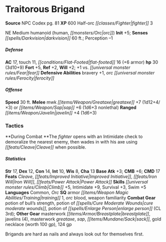 ﻿---
cssclass: [monsters]
title1: Traitorous Brigand
title2: Traitorous Brigand
CR: 2
sources:
- name: NPC Codex
  page: 81
  link: http://paizo.com/products/btpy8v3a?Pathfinder-Roleplaying-Game-NPC-Codex
XP: 600
race: Half-orc
classes:
- fighter 3
alignment: NE
size: Medium
type: humanoid
subtypes:
- human
- orc
initiative:
  bonus: 5
senses:
  darkvision: 60
AC:
  AC: 17
  touch: 11
  flat_footed: 16
  components:
    armor: 6
HP:
  HP: 30
  long: 3d10+9
saves:
  fort: 5
  ref: 2
  will: 2
  other: +1 vs. fear
defensive_abilities:
- bravery +1
- orc ferocity
speeds:
  base: 30
attacks:
  melee:
  - - text: mwk greataxe +7 (1d12+4/×3)
      entries:
      - - damage: 1d12+4
          crit_multiplier: 3
      attack: mwk greataxe
      bonus:
      - 7
  - - text: sap +6 (1d6+3 nonlethal)
      entries:
      - - damage: 1d6+3
          type: nonlethal
      attack: sap
      bonus:
      - 6
  ranged:
  - - text: javelin +4 (1d6+3)
      entries:
      - - damage: 1d6+3
      attack: javelin
      bonus:
      - 4
tactics:
  During Combat: The fighter opens with an Intimidate check to demoralize the nearest
    enemy, then wades in with his axe using Cleave when possible.
ability_scores:
  STR: 17
  DEX: 12
  CON: 14
  INT: 10
  WIS: 8
  CHA: 13
BAB: 3
CMB: 6
CMD: 17
feats:
- name: Cleave
- name: Improved Initiative
- name: Iron Will
- name: Power Attack
skills:
  Climb: 5
  Intimidate: 9
  Survival: 3
  Swim: 5
  Perception: -1
languages:
- Common
- Orc
special_qualities:
- armor training 1
- orc blood
- weapon familiarity
gear:
  combat:
  - potion of bull's strength
  - potion of cure moderate wounds
  - potion of enlarge person (CL 3rd)
  other:
  - masterwork breastplate
  - javelins (4)
  - masterwork greataxe
  - sap
  - sack
  - gold necklace (worth 100 gp)
  - 124 gp
desc_long: Brigands are hard as nails and always look out for themselves first.

---

# Traitorous Brigand

**Source** NPC Codex pg. 81
**XP** 600
Half-orc _[[classes/Fighter|fighter]]_ 3

NE Medium humanoid (human, _[[monsters/Orc|orc]]_)
**Init** +5; **Senses** _[[spells/Darkvision|darkvision]]_ 60 ft.; Perception –1

##### Defense

**AC** 17, touch 11, _[[conditions/Flat-Footed|flat-footed]]_ 16 (+6 armor)
**hp** 30 (3d10+9)
**Fort** +5, **Ref** +2, **Will** +2; +1 vs. _[[universal monster rules/Fear|fear]]_
**Defensive Abilities** bravery +1, _orc_ _[[universal monster rules/Ferocity|ferocity]]_

##### Offense
**Speed** 30 ft.
**Melee** mwk _[[items/Weapon/Greataxe|greataxe]]_ +7 (1d12+4/×3) or _[[items/Weapon/Sap|sap]]_ +6 (1d6+3 nonlethal)
**Ranged** _[[items/Weapon/Javelin|javelin]]_ +4 (1d6+3)

### Tactics

**During Combat **The _fighter_ opens with an Intimidate check to demoralize the nearest enemy, then wades in with his axe using _[[feats/Cleave|Cleave]]_ when possible.

##### Statistics
**Str** 17, **Dex** 12, **Con** 14, **Int** 10, **Wis** 8, **Cha** 13
**Base Atk** +3; **CMB** +6; **CMD** 17
**Feats** _Cleave_, _[[feats/Improved Initiative|Improved Initiative]]_, _[[feats/Iron Will|Iron Will]]_, _[[feats/Power Attack|Power Attack]]_
**Skills** _[[universal monster rules/Climb|Climb]]_ +5, Intimidate +9, Survival +3, Swim +5
**Languages** Common, _Orc_
**SQ** armor _[[items/Weapon Magic Abilities/Training|training]]_ 1, _orc_ blood, weapon familiarity
**Combat Gear** potion of bull’s strength, potion of _[[spells/Cure Moderate Wounds|cure moderate wounds]]_, potion of _[[spells/Enlarge Person|enlarge person]]_ (CL 3rd); **Other Gear** masterwork _[[items/Armor/Breastplate|breastplate]]_, javelins (4), masterwork _greataxe_, _sap_, _[[items/Mundane/Sack|sack]]_, gold necklace (worth 100 gp), 124 gp

Brigands are hard as nails and always look out for themselves first.